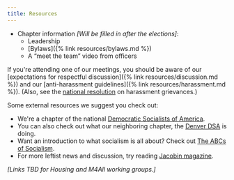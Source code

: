 ```yaml
---
title: Resources
---
```


* Chapter information _[Will be filled in after the elections]_:
	* Leadership
	* [Bylaws]({% link resources/bylaws.md %})
	* A “meet the team” video from officers

If you're attending one of our meetings, you should be aware of our [expectations for respectful discussion]({% link resources/discussion.md %}) and our [anti-harassment guidelines]({% link resources/harassment.md %}). (Also, see the [national resolution](https://docs.google.com/document/d/14PXU8_0eKmPG_8GSVVyHurorNcNPOQN_mq-mAdCOUao/edit) on harassment grievances.)

Some external resources we suggest you check out:

* We're a chapter of the national [Democratic Socialists of America](http://www.dsausa.org).
* You can also check out what our neighboring chapter, the [Denver DSA](https://www.denverdsa.org) is doing.
* Want an introduction to what socialism is all about? Check out [The ABCs of Socialism](https://s3.jacobinmag.com/issues/jacobin-abcs.pdf).
* For more leftist news and discussion, try reading [Jacobin magazine](https://www.jacobinmag.com/).


_[Links TBD for Housing and M4All working groups.]_
